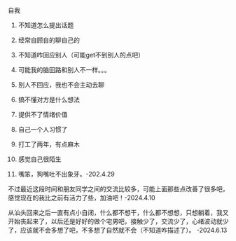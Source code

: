 自我

1. 不知道怎么提出话题

2. 经常自顾自的聊自己的

3. 不知道咋回应别人（可能get不到别人的点吧）

4. 可能我的脑回路和别人不一样。。。

5. 别人不回应，我也不会主动去聊

6. 搞不懂对方是什么想法

7. 提供不了情绪价值

8. 自己一个人习惯了

9. 打工了两年，有点麻木

10. 感觉自己很陌生

11. 嘴笨，狗嘴吐不出象牙。-202.4.29

不过最近这段时间和朋友同学之间的交流比较多，可能上面那些点改善了很多吧，感觉现在的我比之前有活力了些，加油吧！-2024.4.10

从汕头回来之后一直有点小自闭，什么都不想干，什么都不想想，只想躺着，我又开始丧起来了，以后还是好好的做个宅男吧，接触少了，交流少了，心绪波动就少了，应该就不会多想了吧，不多想了自然就不会（不知道咋描述了）。 -2024.6.13